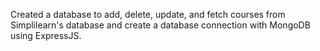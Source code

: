 Created a database to add, delete, update, and fetch courses from Simplilearn's database and create a database connection with MongoDB using ExpressJS.

